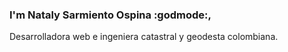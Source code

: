 ### I'm Nataly Sarmiento Ospina :godmode:, 

Desarrolladora web e ingeniera catastral y geodesta colombiana.
